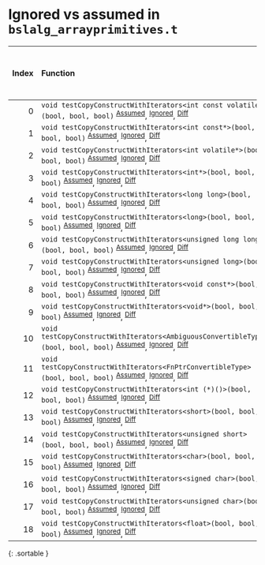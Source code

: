 # Ignored vs assumed in `bslalg_arrayprimitives.t`

<script src="../sorttable.js"></script>

|   Index | Function                                                                                                                                                                                      |   Difference in number of lines |   Function size difference in bytes | Number of lines in assumed build   | Number of bytes in assumed build   | Number of lines in ignored build   | Number of bytes in ignored build   |
|--------:|:----------------------------------------------------------------------------------------------------------------------------------------------------------------------------------------------|--------------------------------:|------------------------------------:|:-----------------------------------|:-----------------------------------|:-----------------------------------|:-----------------------------------|
|       0 | `void testCopyConstructWithIterators<int const volatile*>(bool, bool, bool)` <sup>[Assumed](0.assume.s.txt)</sup>, <sup>[Ignored](0.none.s.txt)</sup>, <sup>[Diff](0.diff.html)</sup>         |                               6 |                                   0 | 3,152                              | 5,028,672                          | 3,152                              | 5,028,976                          |
|       1 | `void testCopyConstructWithIterators<int const*>(bool, bool, bool)` <sup>[Assumed](1.assume.s.txt)</sup>, <sup>[Ignored](1.none.s.txt)</sup>, <sup>[Diff](1.diff.html)</sup>                  |                               6 |                                   0 | 3,152                              | 5,022,368                          | 3,152                              | 5,022,672                          |
|       2 | `void testCopyConstructWithIterators<int volatile*>(bool, bool, bool)` <sup>[Assumed](2.assume.s.txt)</sup>, <sup>[Ignored](2.none.s.txt)</sup>, <sup>[Diff](2.diff.html)</sup>               |                               6 |                                   0 | 3,152                              | 5,025,520                          | 3,152                              | 5,025,824                          |
|       3 | `void testCopyConstructWithIterators<int*>(bool, bool, bool)` <sup>[Assumed](3.assume.s.txt)</sup>, <sup>[Ignored](3.none.s.txt)</sup>, <sup>[Diff](3.diff.html)</sup>                        |                               6 |                                   0 | 3,152                              | 5,019,216                          | 3,152                              | 5,019,520                          |
|       4 | `void testCopyConstructWithIterators<long long>(bool, bool, bool)` <sup>[Assumed](4.assume.s.txt)</sup>, <sup>[Ignored](4.none.s.txt)</sup>, <sup>[Diff](4.diff.html)</sup>                   |                               6 |                                   0 | 3,152                              | 4,998,384                          | 3,152                              | 4,998,592                          |
|       5 | `void testCopyConstructWithIterators<long>(bool, bool, bool)` <sup>[Assumed](5.assume.s.txt)</sup>, <sup>[Ignored](5.none.s.txt)</sup>, <sup>[Diff](5.diff.html)</sup>                        |                               6 |                                   0 | 3,152                              | 4,992,080                          | 3,152                              | 4,992,288                          |
|       6 | `void testCopyConstructWithIterators<unsigned long long>(bool, bool, bool)` <sup>[Assumed](6.assume.s.txt)</sup>, <sup>[Ignored](6.none.s.txt)</sup>, <sup>[Diff](6.diff.html)</sup>          |                               6 |                                   0 | 3,152                              | 5,001,536                          | 3,152                              | 5,001,744                          |
|       7 | `void testCopyConstructWithIterators<unsigned long>(bool, bool, bool)` <sup>[Assumed](7.assume.s.txt)</sup>, <sup>[Ignored](7.none.s.txt)</sup>, <sup>[Diff](7.diff.html)</sup>               |                               6 |                                   0 | 3,152                              | 4,995,232                          | 3,152                              | 4,995,440                          |
|       8 | `void testCopyConstructWithIterators<void const*>(bool, bool, bool)` <sup>[Assumed](8.assume.s.txt)</sup>, <sup>[Ignored](8.none.s.txt)</sup>, <sup>[Diff](8.diff.html)</sup>                 |                               6 |                                   0 | 3,152                              | 5,016,064                          | 3,152                              | 5,016,368                          |
|       9 | `void testCopyConstructWithIterators<void*>(bool, bool, bool)` <sup>[Assumed](9.assume.s.txt)</sup>, <sup>[Ignored](9.none.s.txt)</sup>, <sup>[Diff](9.diff.html)</sup>                       |                               6 |                                   0 | 3,152                              | 5,012,912                          | 3,152                              | 5,013,216                          |
|      10 | `void testCopyConstructWithIterators<AmbiguousConvertibleType>(bool, bool, bool)` <sup>[Assumed](10.assume.s.txt)</sup>, <sup>[Ignored](10.none.s.txt)</sup>, <sup>[Diff](10.diff.html)</sup> |                               5 |                                 -16 | 3,296                              | 5,035,120                          | 3,312                              | 5,035,440                          |
|      11 | `void testCopyConstructWithIterators<FnPtrConvertibleType>(bool, bool, bool)` <sup>[Assumed](11.assume.s.txt)</sup>, <sup>[Ignored](11.none.s.txt)</sup>, <sup>[Diff](11.diff.html)</sup>     |                               5 |                                 -16 | 3,296                              | 5,031,824                          | 3,312                              | 5,032,128                          |
|      12 | `void testCopyConstructWithIterators<int (*)()>(bool, bool, bool)` <sup>[Assumed](12.assume.s.txt)</sup>, <sup>[Ignored](12.none.s.txt)</sup>, <sup>[Diff](12.diff.html)</sup>                |                              -2 |                                 -32 | 2,864                              | 4,967,952                          | 2,896                              | 4,967,952                          |
|      13 | `void testCopyConstructWithIterators<short>(bool, bool, bool)` <sup>[Assumed](13.assume.s.txt)</sup>, <sup>[Ignored](13.none.s.txt)</sup>, <sup>[Diff](13.diff.html)</sup>                    |                              -3 |                                 -48 | 2,864                              | 4,980,592                          | 2,912                              | 4,980,672                          |
|      14 | `void testCopyConstructWithIterators<unsigned short>(bool, bool, bool)` <sup>[Assumed](14.assume.s.txt)</sup>, <sup>[Ignored](14.none.s.txt)</sup>, <sup>[Diff](14.diff.html)</sup>           |                              -3 |                                 -48 | 2,864                              | 4,983,456                          | 2,912                              | 4,983,584                          |
|      15 | `void testCopyConstructWithIterators<char>(bool, bool, bool)` <sup>[Assumed](15.assume.s.txt)</sup>, <sup>[Ignored](15.none.s.txt)</sup>, <sup>[Diff](15.diff.html)</sup>                     |                              -6 |                                 -16 | 2,448                              | 4,973,248                          | 2,464                              | 4,973,280                          |
|      16 | `void testCopyConstructWithIterators<signed char>(bool, bool, bool)` <sup>[Assumed](16.assume.s.txt)</sup>, <sup>[Ignored](16.none.s.txt)</sup>, <sup>[Diff](16.diff.html)</sup>              |                              -6 |                                 -16 | 2,448                              | 4,975,696                          | 2,464                              | 4,975,744                          |
|      17 | `void testCopyConstructWithIterators<unsigned char>(bool, bool, bool)` <sup>[Assumed](17.assume.s.txt)</sup>, <sup>[Ignored](17.none.s.txt)</sup>, <sup>[Diff](17.diff.html)</sup>            |                              -6 |                                 -16 | 2,448                              | 4,978,144                          | 2,464                              | 4,978,208                          |
|      18 | `void testCopyConstructWithIterators<float>(bool, bool, bool)` <sup>[Assumed](18.assume.s.txt)</sup>, <sup>[Ignored](18.none.s.txt)</sup>, <sup>[Diff](18.diff.html)</sup>                    |                             -11 |                                 -80 | 2,896                              | 5,004,688                          | 2,976                              | 5,004,896                          |
{: .sortable }
